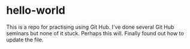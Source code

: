 # hello-world
This is a repo for practising using Git Hub. I've done several Git Hub seminars but none of it stuck. Perhaps this will.
Finally found out how to update the file.
